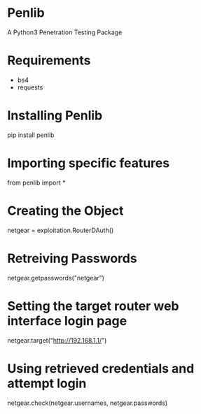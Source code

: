 # Penlib
A Python3 Penetration Testing Package

# Requirements
- bs4
- requests

# Installing Penlib
pip install penlib

# Importing specific features
from penlib import *

# Creating the Object
netgear = exploitation.RouterDAuth()

# Retreiving Passwords
netgear.getpasswords("netgear")

# Setting the target router web interface login page
netgear.target("http://192.168.1.1/")

# Using retrieved credentials and attempt login
netgear.check(netgear.usernames, netgear.passwords)
